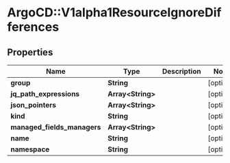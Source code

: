 # ArgoCD::V1alpha1ResourceIgnoreDifferences

## Properties
Name | Type | Description | Notes
------------ | ------------- | ------------- | -------------
**group** | **String** |  | [optional] 
**jq_path_expressions** | **Array&lt;String&gt;** |  | [optional] 
**json_pointers** | **Array&lt;String&gt;** |  | [optional] 
**kind** | **String** |  | [optional] 
**managed_fields_managers** | **Array&lt;String&gt;** |  | [optional] 
**name** | **String** |  | [optional] 
**namespace** | **String** |  | [optional] 


